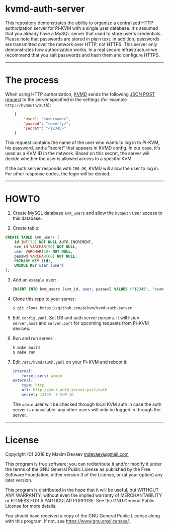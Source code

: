 # kvmd-auth-server
This repository demonstrates the ability to organize a centralized HTTP authorization server for Pi-KVM with a single user database.
It's assumed that you already have a MySQL server that used to store user's credentials.
Please note that passwords are stored in plain text. In addition, passwords are transmitted over the network over HTTP, not HTTPS.
This server only demonstrates how authorization works.
In a real secure infrastructure we recommend that you salt passwords and hash them and configure HTTPS.

-----
# The process

When using HTTP authorization, [KVMD](https://github.com/pikvm/kvmd) sends the following
[JSON POST request](https://github.com/pikvm/kvmd/blob/master/kvmd/plugins/auth/http.py) to the server specified
in the settings (for example `http://kvmauth/auth`):
```json
    {
        "user": "<username>",
        "passwd": "<qwerty>",
        "secret": "<12345>"
    }
```

This request contains the name of the user who wants to log in to Pi-KVM, his password, and a "secret" that appears in KVMD config.
In our case, it's used as a KVM ID in the network. Based on this secret, the server will decide whether the user is allowed access to a specific KVM.

If the auth server responds with `200 OK`, KVMD will allow the user to log in.
For other response codes, the login will be denied.

----
# HOWTO
1. Create MySQL database `kvm_users` and allow the `kvmauth` user access to this database.

2. Create table:
```sql
CREATE TABLE kvm_users (
    id INT(32) NOT NULL AUTO_INCREMENT,
    kvm_id VARCHAR(50) NOT NULL,
    user VARCHAR(50) NOT NULL,
    passwd VARCHAR(60) NOT NULL,
    PRIMARY KEY (id),
    UNIQUE KEY user (user)
);
```

3. Add an `example` user:
    ```sql
    INSERT INTO kvm_users (kvm_id, user, passwd) VALUES ("12345", "example", "pa$$word");
    ```

4. Clone this repo to your server:
    ```bash
    $ git clone https://github.com/pikvm/kvmd-auth-server
    ```

5. Edit `config.yaml`. Set DB and auth server params. It will listen `server.host` and `server.port` for upcoming requests from Pi-KVM devices.

6. Run and run server:
    ```bash
    $ make build
    $ make run
    ```

6. Edit `/etc/kvmd/auth.yaml` on your Pi-KVM and reboot it:
    ```yaml
    internal:
        force_users: admin
    external:
        type: http
        url: http://your_auth_server:port/auth
        secret: 12345  # KVM ID
    ````

    The `admin` user will be checked through local KVM auth in case the auth server is unavailable. any other users will only be logged in through the server.
    
-----
# License
Copyright (C) 2018 by Maxim Devaev mdevaev@gmail.com

This program is free software: you can redistribute it and/or modify
it under the terms of the GNU General Public License as published by
the Free Software Foundation, either version 3 of the License, or
(at your option) any later version.

This program is distributed in the hope that it will be useful,
but WITHOUT ANY WARRANTY; without even the implied warranty of
MERCHANTABILITY or FITNESS FOR A PARTICULAR PURPOSE.  See the
GNU General Public License for more details.

You should have received a copy of the GNU General Public License
along with this program.  If not, see https://www.gnu.org/licenses/.
